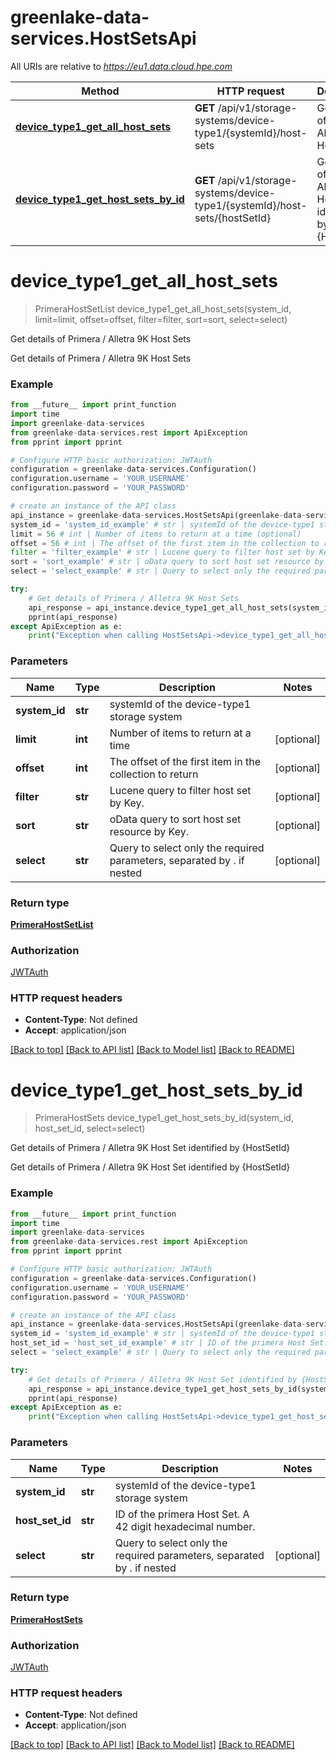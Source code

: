 # greenlake-data-services.HostSetsApi

All URIs are relative to *https://eu1.data.cloud.hpe.com*

Method | HTTP request | Description
------------- | ------------- | -------------
[**device_type1_get_all_host_sets**](HostSetsApi.md#device_type1_get_all_host_sets) | **GET** /api/v1/storage-systems/device-type1/{systemId}/host-sets | Get details of Primera / Alletra 9K Host Sets
[**device_type1_get_host_sets_by_id**](HostSetsApi.md#device_type1_get_host_sets_by_id) | **GET** /api/v1/storage-systems/device-type1/{systemId}/host-sets/{hostSetId} | Get details of Primera / Alletra 9K Host Set identified by {HostSetId}


# **device_type1_get_all_host_sets**
> PrimeraHostSetList device_type1_get_all_host_sets(system_id, limit=limit, offset=offset, filter=filter, sort=sort, select=select)

Get details of Primera / Alletra 9K Host Sets

Get details of Primera / Alletra 9K Host Sets

### Example
```python
from __future__ import print_function
import time
import greenlake-data-services
from greenlake-data-services.rest import ApiException
from pprint import pprint

# Configure HTTP basic authorization: JWTAuth
configuration = greenlake-data-services.Configuration()
configuration.username = 'YOUR_USERNAME'
configuration.password = 'YOUR_PASSWORD'

# create an instance of the API class
api_instance = greenlake-data-services.HostSetsApi(greenlake-data-services.ApiClient(configuration))
system_id = 'system_id_example' # str | systemId of the device-type1 storage system
limit = 56 # int | Number of items to return at a time (optional)
offset = 56 # int | The offset of the first item in the collection to return (optional)
filter = 'filter_example' # str | Lucene query to filter host set by Key. (optional)
sort = 'sort_example' # str | oData query to sort host set resource by Key. (optional)
select = 'select_example' # str | Query to select only the required parameters, separated by . if nested (optional)

try:
    # Get details of Primera / Alletra 9K Host Sets
    api_response = api_instance.device_type1_get_all_host_sets(system_id, limit=limit, offset=offset, filter=filter, sort=sort, select=select)
    pprint(api_response)
except ApiException as e:
    print("Exception when calling HostSetsApi->device_type1_get_all_host_sets: %s\n" % e)
```

### Parameters

Name | Type | Description  | Notes
------------- | ------------- | ------------- | -------------
 **system_id** | **str**| systemId of the device-type1 storage system | 
 **limit** | **int**| Number of items to return at a time | [optional] 
 **offset** | **int**| The offset of the first item in the collection to return | [optional] 
 **filter** | **str**| Lucene query to filter host set by Key. | [optional] 
 **sort** | **str**| oData query to sort host set resource by Key. | [optional] 
 **select** | **str**| Query to select only the required parameters, separated by . if nested | [optional] 

### Return type

[**PrimeraHostSetList**](PrimeraHostSetList.md)

### Authorization

[JWTAuth](../README.md#JWTAuth)

### HTTP request headers

 - **Content-Type**: Not defined
 - **Accept**: application/json

[[Back to top]](#) [[Back to API list]](../README.md#documentation-for-api-endpoints) [[Back to Model list]](../README.md#documentation-for-models) [[Back to README]](../README.md)

# **device_type1_get_host_sets_by_id**
> PrimeraHostSets device_type1_get_host_sets_by_id(system_id, host_set_id, select=select)

Get details of Primera / Alletra 9K Host Set identified by {HostSetId}

Get details of Primera / Alletra 9K Host Set identified by {HostSetId}

### Example
```python
from __future__ import print_function
import time
import greenlake-data-services
from greenlake-data-services.rest import ApiException
from pprint import pprint

# Configure HTTP basic authorization: JWTAuth
configuration = greenlake-data-services.Configuration()
configuration.username = 'YOUR_USERNAME'
configuration.password = 'YOUR_PASSWORD'

# create an instance of the API class
api_instance = greenlake-data-services.HostSetsApi(greenlake-data-services.ApiClient(configuration))
system_id = 'system_id_example' # str | systemId of the device-type1 storage system
host_set_id = 'host_set_id_example' # str | ID of the primera Host Set. A 42 digit hexadecimal number.
select = 'select_example' # str | Query to select only the required parameters, separated by . if nested (optional)

try:
    # Get details of Primera / Alletra 9K Host Set identified by {HostSetId}
    api_response = api_instance.device_type1_get_host_sets_by_id(system_id, host_set_id, select=select)
    pprint(api_response)
except ApiException as e:
    print("Exception when calling HostSetsApi->device_type1_get_host_sets_by_id: %s\n" % e)
```

### Parameters

Name | Type | Description  | Notes
------------- | ------------- | ------------- | -------------
 **system_id** | **str**| systemId of the device-type1 storage system | 
 **host_set_id** | **str**| ID of the primera Host Set. A 42 digit hexadecimal number. | 
 **select** | **str**| Query to select only the required parameters, separated by . if nested | [optional] 

### Return type

[**PrimeraHostSets**](PrimeraHostSets.md)

### Authorization

[JWTAuth](../README.md#JWTAuth)

### HTTP request headers

 - **Content-Type**: Not defined
 - **Accept**: application/json

[[Back to top]](#) [[Back to API list]](../README.md#documentation-for-api-endpoints) [[Back to Model list]](../README.md#documentation-for-models) [[Back to README]](../README.md)

